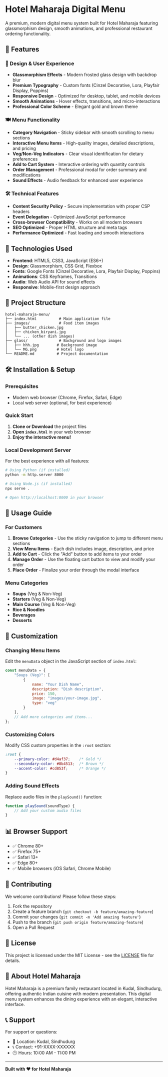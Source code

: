 # Hotel Maharaja Digital Menu

A premium, modern digital menu system built for Hotel Maharaja featuring glassmorphism design, smooth animations, and professional restaurant ordering functionality.

## 🌟 Features

### 🎨 Design & User Experience
- **Glassmorphism Effects** - Modern frosted glass design with backdrop blur
- **Premium Typography** - Custom fonts (Cinzel Decorative, Lora, Playfair Display, Poppins)
- **Responsive Design** - Optimized for desktop, tablet, and mobile devices
- **Smooth Animations** - Hover effects, transitions, and micro-interactions
- **Professional Color Scheme** - Elegant gold and brown theme

### 🍽️ Menu Functionality
- **Category Navigation** - Sticky sidebar with smooth scrolling to menu sections
- **Interactive Menu Items** - High-quality images, detailed descriptions, and pricing
- **Veg/Non-Veg Indicators** - Clear visual identification for dietary preferences
- **Add to Cart System** - Interactive ordering with quantity controls
- **Order Management** - Professional modal for order summary and modifications
- **Sound Effects** - Audio feedback for enhanced user experience

### 🛠️ Technical Features
- **Content Security Policy** - Secure implementation with proper CSP headers
- **Event Delegation** - Optimized JavaScript performance
- **Cross-browser Compatibility** - Works on all modern browsers
- **SEO Optimized** - Proper HTML structure and meta tags
- **Performance Optimized** - Fast loading and smooth interactions

## 🚀 Technologies Used

- **Frontend**: HTML5, CSS3, JavaScript (ES6+)
- **Design**: Glassmorphism, CSS Grid, Flexbox
- **Fonts**: Google Fonts (Cinzel Decorative, Lora, Playfair Display, Poppins)
- **Animations**: CSS Keyframes, Transitions
- **Audio**: Web Audio API for sound effects
- **Responsive**: Mobile-first design approach

## 📁 Project Structure

```
hotel-maharaja-menu/
├── index.html          # Main application file
├── images/             # Food item images
│   ├── butter_chicken.jpg
│   ├── chicken_biryani.jpg
│   └── ... (other dish images)
├── glass/              # Background and logo images
│   ├── hhh.jpg        # Background image
│   └── MG.png         # Hotel logo
└── README.md          # Project documentation
```

## 🛠️ Installation & Setup

### Prerequisites
- Modern web browser (Chrome, Firefox, Safari, Edge)
- Local web server (optional, for best experience)

### Quick Start
1. **Clone or Download** the project files
2. **Open `index.html`** in your web browser
3. **Enjoy the interactive menu!**

### Local Development Server
For the best experience with all features:

```bash
# Using Python (if installed)
python -m http.server 8000

# Using Node.js (if installed)
npx serve .

# Open http://localhost:8000 in your browser
```

## 📱 Usage Guide

### For Customers
1. **Browse Categories** - Use the sticky navigation to jump to different menu sections
2. **View Menu Items** - Each dish includes image, description, and price
3. **Add to Cart** - Click the "Add" button to add items to your order
4. **Manage Order** - Use the floating cart button to view and modify your order
5. **Place Order** - Finalize your order through the modal interface

### Menu Categories
- **Soups** (Veg & Non-Veg)
- **Starters** (Veg & Non-Veg)
- **Main Course** (Veg & Non-Veg)
- **Rice & Noodles**
- **Beverages**
- **Desserts**

## 🎨 Customization

### Changing Menu Items
Edit the `menuData` object in the JavaScript section of `index.html`:

```javascript
const menuData = {
    "Soups (Veg)": [
        {
            name: "Your Dish Name",
            description: "Dish description",
            price: 150,
            image: "images/your-image.jpg",
            type: "veg"
        }
    ],
    // Add more categories and items...
};
```

### Customizing Colors
Modify CSS custom properties in the `:root` section:

```css
:root {
    --primary-color: #d4af37;    /* Gold */
    --secondary-color: #8b4513;  /* Brown */
    --accent-color: #cd853f;     /* Orange */
}
```

### Adding Sound Effects
Replace audio files in the `playSound()` function:

```javascript
function playSound(soundType) {
    // Add your custom audio files
}
```

## 📊 Browser Support

- ✅ Chrome 80+
- ✅ Firefox 75+
- ✅ Safari 13+
- ✅ Edge 80+
- ✅ Mobile browsers (iOS Safari, Chrome Mobile)

## 🤝 Contributing

We welcome contributions! Please follow these steps:

1. Fork the repository
2. Create a feature branch (`git checkout -b feature/amazing-feature`)
3. Commit your changes (`git commit -m 'Add amazing feature'`)
4. Push to the branch (`git push origin feature/amazing-feature`)
5. Open a Pull Request

## 📝 License

This project is licensed under the MIT License - see the [LICENSE](LICENSE) file for details.

## 🏨 About Hotel Maharaja

Hotel Maharaja is a premium family restaurant located in Kudal, Sindhudurg, offering authentic Indian cuisine with modern presentation. This digital menu system enhances the dining experience with an elegant, interactive interface.

## 📞 Support

For support or questions:
- 📍 Location: Kudal, Sindhudurg
- 📞 Contact: +91-XXXX-XXXXXX
- 🕒 Hours: 10:00 AM - 11:00 PM

---

**Built with ❤️ for Hotel Maharaja**
